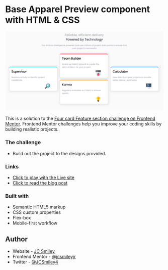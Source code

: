 # Base Apparel Preview component with HTML & CSS

![Final Outcome](./images/phase-6-desktop.PNG)

This is a solution to the [Four card Feature section challenge on Frontend Mentor](https://www.frontendmentor.io/challenges/four-card-feature-section-weK1eFYK). Frontend Mentor challenges help you improve your coding skills by building realistic projects.

### The challenge

- Build out the project to the designs provided.

### Links

- [Click to play with the Live site](https://jcsmileyjr.github.io/Four-Card-Feature/)
- [Click to read the blog post](https://dev.to/jcsmileyjr/frontend-challenge-10-four-card-feature-4cj6)

### Built with

- Semantic HTML5 markup
- CSS custom properties
- Flex-box
- Mobile-first workflow

## Author

- Website - [JC Smiley](https://www.jcsmileyjr.com)
- Frontend Mentor - [@jcsmileyjr](https://www.frontendmentor.io/profile/jcsmileyjr)
- Twitter - [@JCSmiley4](https://twitter.com/JCSmiley4)

